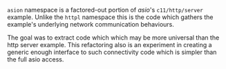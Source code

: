 `asion` namespace is a factored-out portion of _asio_'s `c11/http/server` example. Unlike the `httpl` namespace this is the code which gathers the example's underlying network communication behaviours.

The goal was to extract code which which may be more universal than the http server example. This refactoring also is an experiment in creating a generic enough interface to such connectivity code which is simpler than the full asio access.